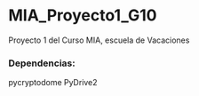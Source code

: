 # MIA_Proyecto1_G10
Proyecto 1 del Curso MIA, escuela de Vacaciones

### Dependencias:
pycryptodome
PyDrive2
